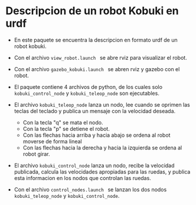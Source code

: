# Descripcion de un robot Kobuki en urdf

* En este paquete se encuentra la descripcion en formato urdf de un robot kobuki.
* Con el archivo <code>view_robot.launch </code> se abre rviz para visualizar el robot.

* Con el archivo <code>gazebo_kobuki.launch </code> se abren rviz y gazebo con el robot.

* El paquete contiene 4 archivos de python, de los cuales solo <code>kobuki_control_node</code> y <code>kobuki_teleop_node</code> son ejecutables.

* El archivo <code>kobuki_teleop_node</code> lanza un nodo, lee cuando se oprimen las teclas del teclado y publica un mensaje con la velocidad deseada. 
    * Con la tecla "q" se mata el nodo.
    * Con la tecla "p" se detiene el robot.
    * Con las flechas hacia arriba y hacia abajo se ordena al robot moverse de forma lineal
    * Con las flechas hacia la derecha y hacia la izquierda se ordena al robot girar.

*    El archivo <code>kobuki_control_node</code> lanza un nodo, recibe la velocidad publicada, calcula las velocidades apropiadas para las ruedas, y publica esta informacion en los nodos que controlan las ruedas.

* Con el archivo <code>control_nodes.launch </code> se lanzan los dos nodos <code>kobuki_teleop_node</code> y <code>kobuki_control_node</code>.